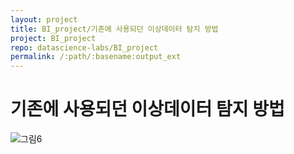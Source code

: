 ```yaml
---
layout: project
title: BI_project/기존에 사용되던 이상데이터 탐지 방법
project: BI_project
repo: datascience-labs/BI_project
permalink: /:path/:basename:output_ext
---
```


# 기존에 사용되던 이상데이터 탐지 방법
![그림6](https://github.com/y00ns/BI_project/assets/104632673/5013b8b6-cd32-4235-a351-7a494de4df16)

